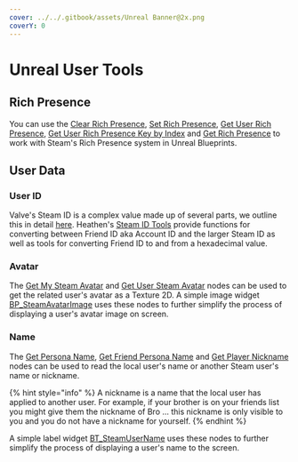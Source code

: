 ```yaml
---
cover: ../../.gitbook/assets/Unreal Banner@2x.png
coverY: 0
---
```


# Unreal User Tools

## Rich Presence

You can use the [Clear Rich Presence](../../toolkit-for-steamworks-sdk/unreal/blueprint-nodes/functions/clear-rich-presence.md), [Set Rich Presence](../../toolkit-for-steamworks-sdk/unreal/blueprint-nodes/functions/set-rich-presence.md), [Get User Rich Presence](../../toolkit-for-steamworks-sdk/unreal/blueprint-nodes/functions/get-user-rich-presence.md), [Get User Rich Presence Key by Index](../../toolkit-for-steamworks-sdk/unreal/blueprint-nodes/functions/get-user-rich-presence-key-by-index.md) and [Get Rich Presence](../../toolkit-for-steamworks-sdk/unreal/blueprint-nodes/functions/get-rich-presence.md) to work with Steam's Rich Presence system in Unreal Blueprints.

## User Data

### User ID

Valve's Steam ID is a complex value made up of several parts, we outline this in detail [here](../csteamid.md). Heathen's [Steam ID Tools](../../toolkit-for-steamworks-sdk/unreal/blueprint-nodes/functions/steam-id-tools.md) provide functions for converting between Friend ID aka Account ID and the larger Steam ID as well as tools for converting Friend ID to and from a hexadecimal value.

### Avatar

The [Get My Steam Avatar](../../toolkit-for-steamworks-sdk/unreal/blueprint-nodes/functions/get-my-steam-avatar.md) and [Get User Steam Avatar](../../toolkit-for-steamworks-sdk/unreal/blueprint-nodes/functions/get-user-steam-avatar.md) nodes can be used to get the related user's avatar as a Texture 2D. A simple image widget [BP\_SteamAvatarImage](../../toolkit-for-steamworks-sdk/unreal/widgets/bp\_steamavatarimage.md) uses these nodes to further simplify the process of displaying a user's avatar image on screen.

### Name

The [Get Persona Name](../../toolkit-for-steamworks-sdk/unreal/blueprint-nodes/functions/get-persona-name.md), [Get Friend Persona Name](../../toolkit-for-steamworks-sdk/unreal/blueprint-nodes/functions/get-friend-persona-name.md) and [Get Player Nickname](../../toolkit-for-steamworks-sdk/unreal/blueprint-nodes/functions/get-player-nickname.md) nodes can be used to read the local user's name or another Steam user's name or nickname.

{% hint style="info" %}
A nickname is a name that the local user has applied to another user. For example, if your brother is on your friends list you might give them the nickname of Bro ... this nickname is only visible to you and you do not have a nickname for yourself.
{% endhint %}

A simple label widget [BT\_SteamUserName](../../toolkit-for-steamworks-sdk/unreal/widgets/bp\_steamusername.md) uses these nodes to further simplify the process of displaying a user's name to the screen.
